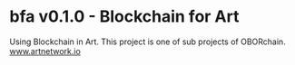 # bfa v0.1.0 - Blockchain for Art
Using Blockchain in Art. This project is one of sub projects of OBORchain.
www.artnetwork.io
